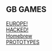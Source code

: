 ## GB GAMES
[EUROPE!](https://files.catbox.moe/8dn6ml.rar)
<br>
[HACKED!](https://files.catbox.moe/ez38e0.rar)
<br>
[Homebrew](https://files.catbox.moe/x07rx6.rar)
<br>
[PROTOTYPES](https://files.catbox.moe/btdrxy.rar)
